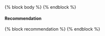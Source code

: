 <!-- This finding was autogenerated by gcptool. Please customize as necessary. -->
<!-- Suggested title: {{ finding_title }} -->
<!-- Suggested severity: {{ severity }} -->

<archer>
{% block body %}
{% endblock %}
</archer>

#### Recommendation

<archer>
{% block recommendation %}
{% endblock %}
</archer>